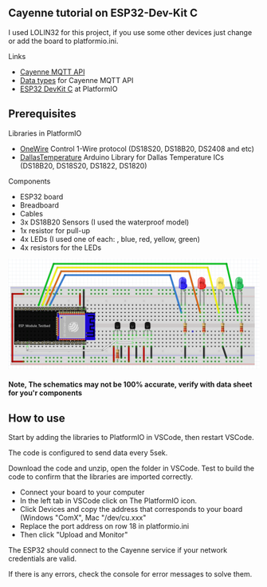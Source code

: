 <article>
    <h1>Cayenne tutorial on ESP32-Dev-Kit C</h1>
    <p>I used LOLIN32 for this project, if you use some other devices just change or add the board to platformio.ini.</p>
    <p>Links</p>
    <ul>
        <li><a href="https://developers.mydevices.com/cayenne/docs/cayenne-mqtt-api/">Cayenne MQTT API</a></li>
        <li><a href="https://community.mydevices.com/t/data-types-for-cayenne-mqtt-api/3714">Data types</a> for Cayenne MQTT API</li>
        <li><a href="https://docs.platformio.org/en/latest/boards/espressif32/fm-devkit.html">ESP32 DevKit C</a> at PlatformIO</li>
    </ul>
</article>
<article>
    <h2>Prerequisites</h2>
    <p>Libraries in PlatformIO</p>
    <ul>
        <li><a href="https://platformio.org/lib/show/1/OneWire?utm_source=platformio&utm_medium=piohome">OneWire</a> Control 1-Wire protocol (DS18S20, DS18B20, DS2408 and etc)</li>
        <li><a href="https://platformio.org/lib/show/54/DallasTemperature?utm_source=platformio&utm_medium=piohome">DallasTemperature</a> Arduino Library for Dallas Temperature ICs (DS18B20, DS18S20, DS1822, DS1820)</li>
    </ul>
    <p>Components</p>
    <ul>
        <li>ESP32 board</li>
        <li>Breadboard</li>
        <li>Cables</li>
        <li>3x DS18B20 Sensors (I used the waterproof model)</li>
        <li>1x resistor for pull-up</li>
        <li>4x LEDs (I used one of each: , blue, red, yellow, green)</li>
        <li>4x resistors for the LEDs</li>
    </ul>
    <img src="layout.png" alt="schematics of breadboard">
    <h4>Note, The schematics may not be 100% accurate, verify with data sheet for you'r components</h4>
</article>
<article>
    <h2>How to use</h2>
    <p>Start by adding the libraries to PlatformIO in VSCode, then restart VSCode.</p>
    <p>The code is configured to send data every 5sek.</p>
    <p>Download the code and unzip, open the folder in VSCode. Test to build the code to confirm that the libraries are imported correctly.</p>
    <ul>
        <li>Connect your board to your computer</li>
        <li>In the left tab in VSCode click on The PlatformIO icon.</li>
        <li>Click Devices and copy the address that corresponds to your board (Windows "ComX", Mac "/dev/cu.xxx"</li>
        <li>Replace the port address on row 18 in platformio.ini</li>
        <li>Then click "Upload and Monitor"</li>
    </ul>
    <p>The ESP32 should connect to the Cayenne service if your network credentials are valid.</p>
    <p>If there is any errors, check the console for error messages to solve them.</p>
</article>